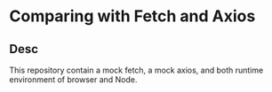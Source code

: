 # Comparing with Fetch and Axios

## Desc

This repository contain a mock fetch, a mock axios, and both runtime environment of browser and Node.
